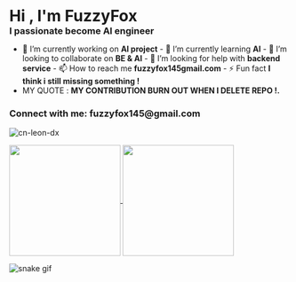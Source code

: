 
<div style="display: flex; align-items: center; width:100%">
    <div style="flex: 1;">
        <h1 style="margin: 0;">Hi , I'm FuzzyFox</h1>
        <h3 style="margin: 0;">I passionate become AI engineer</h3>
    </div>
    
</div>




- 🔭 I’m currently working on **AI project** - 🌱 I’m currently learning **AI** - 👯 I’m looking to collaborate on **BE & AI** - 🤝 I’m looking for help with **backend service** - 📫 How to reach me **fuzzyfox145gmail.com** - ⚡
Fun fact **I think i still missing something !**
- MY QUOTE : **MY CONTRIBUTION BURN OUT WHEN I DELETE REPO !.**

<h3 align="left">Connect with me: fuzzyfox145@gmail.com</h3>
<p align="left"></p>





<p><img align="center" src="https://github-readme-streak-stats.herokuapp.com/?user=cn-leon-dx&" alt="cn-leon-dx" /></p>

<a href="https://github.com/CN-LEON-DX/SIC--Ex">
  <img height=200 align="center" src="https://github-readme-stats.vercel.app/api?username=CN-LEON-DX" />
</a>
<a href="https://github.com/CN-LEON-DX/SIC-Ex">
  <img height=200 align="center" src="https://github-readme-stats.vercel.app/api/top-langs?username=CN-LEON-DX&layout=compact&langs_count=8&card_width=320" />
</a>

![snake gif](https://github.com/CX-LEON-DC/CX-LEON-DX/blob/output/github-contribution-grid-snake.gif)


